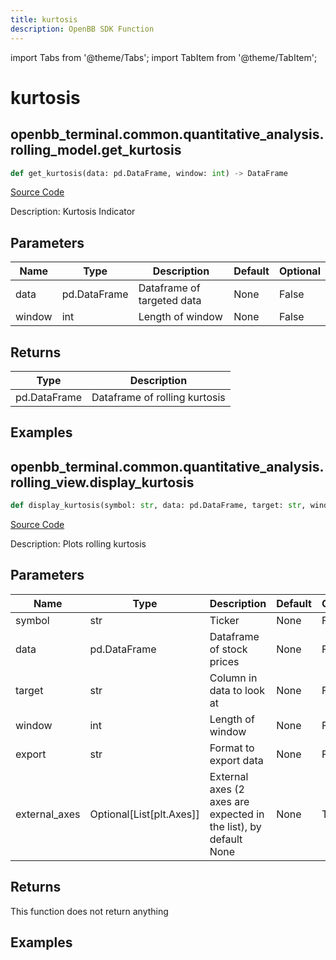 ```yaml
---
title: kurtosis
description: OpenBB SDK Function
---
```


import Tabs from '@theme/Tabs';
import TabItem from '@theme/TabItem';

# kurtosis

<Tabs>
<TabItem value="model" label="Model" default>

## openbb_terminal.common.quantitative_analysis.rolling_model.get_kurtosis

```python title='openbb_terminal/common/quantitative_analysis/rolling_model.py'
def get_kurtosis(data: pd.DataFrame, window: int) -> DataFrame
```
[Source Code](https://github.com/OpenBB-finance/OpenBBTerminal/tree/main/openbb_terminal/common/quantitative_analysis/rolling_model.py#L123)

Description: Kurtosis Indicator

## Parameters

| Name | Type | Description | Default | Optional |
| ---- | ---- | ----------- | ------- | -------- |
| data | pd.DataFrame | Dataframe of targeted data | None | False |
| window | int | Length of window | None | False |

## Returns

| Type | Description |
| ---- | ----------- |
| pd.DataFrame | Dataframe of rolling kurtosis |

## Examples



</TabItem>
<TabItem value="view" label="View">

## openbb_terminal.common.quantitative_analysis.rolling_view.display_kurtosis

```python title='openbb_terminal/common/quantitative_analysis/rolling_view.py'
def display_kurtosis(symbol: str, data: pd.DataFrame, target: str, window: int, export: str, external_axes: Optional[List[matplotlib.axes._axes.Axes]]) -> None
```
[Source Code](https://github.com/OpenBB-finance/OpenBBTerminal/tree/main/openbb_terminal/common/quantitative_analysis/rolling_view.py#L426)

Description: Plots rolling kurtosis

## Parameters

| Name | Type | Description | Default | Optional |
| ---- | ---- | ----------- | ------- | -------- |
| symbol | str | Ticker | None | False |
| data | pd.DataFrame | Dataframe of stock prices | None | False |
| target | str | Column in data to look at | None | False |
| window | int | Length of window | None | False |
| export | str | Format to export data | None | False |
| external_axes | Optional[List[plt.Axes]] | External axes (2 axes are expected in the list), by default None | None | True |

## Returns

This function does not return anything

## Examples



</TabItem>
</Tabs>